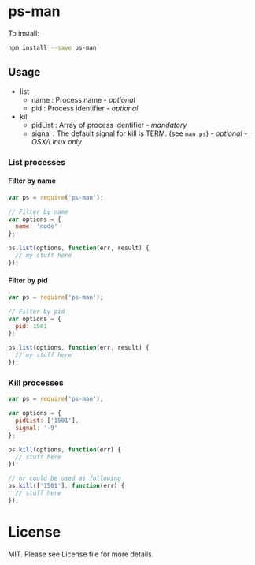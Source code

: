 # ps-man

To install:

```bash
npm install --save ps-man
```

## Usage

- list
  * name : Process name - _optional_
  * pid : Process identifier - _optional_
- kill
  * pidList : Array of process identifier - _mandatory_
  * signal : The  default signal for kill is TERM. (see ``man ps``) - _optional - OSX/Linux only_


### List processes

#### Filter by name
```javascript
var ps = require('ps-man');

// Filter by name
var options = {
  name: 'node'
};

ps.list(options, function(err, result) {
  // my stuff here
});
```

#### Filter by pid

```javascript
var ps = require('ps-man');

// Filter by pid
var options = {
  pid: 1501
};

ps.list(options, function(err, result) {
  // my stuff here
});
```

### Kill processes

```javascript
var ps = require('ps-man');

var options = {
  pidList: ['1501'],
  signal: '-9'
};

ps.kill(options, function(err) {
  // stuff here
});

// or could be used as following
ps.kill(['1501'], function(err) {
  // stuff here
});
```

# License
MIT. Please see License file for more details.
